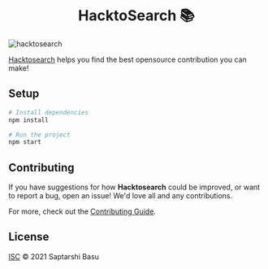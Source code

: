<h1 align="center">HacktoSearch 📚</h1>

![hacktosearch](./public/hacktosearch.gif)

[Hacktosearch](https://hacktosearch.vercel.app) helps you find the best opensource contribution you can make!

## Setup

```sh
# Install dependencies
npm install

# Run the project
npm start
```

## Contributing

If you have suggestions for how **Hacktosearch** could be improved, or want to report a bug, open an issue! We'd love all and any contributions.

For more, check out the [Contributing Guide](CONTRIBUTING.md).

## License

[ISC](LICENSE) © 2021 Saptarshi Basu
